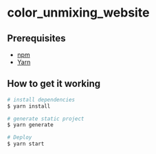 # color_unmixing_website

## Prerequisites
- [npm](https://www.npmjs.com/get-npm)
- [Yarn](https://classic.yarnpkg.com/en/docs/install/#windows-stable)

## How to get it working

```bash
# install dependencies
$ yarn install

# generate static project
$ yarn generate

# Deploy
$ yarn start
```
